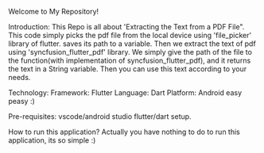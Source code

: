 Welcome to My Repository!

Introduction:
This Repo is all about 'Extracting the Text from a PDF File". This code simply picks the pdf file from the local device using 'file_picker' library of flutter. saves its path to a variable. Then we extract the text of pdf using 'syncfusion_flutter_pdf' library. We simply give the path of the file to the function(with implementation of syncfusion_flutter_pdf), and it returns the text in a String variable. Then you can use this text according to your needs.

Technology:
Framework: Flutter
Language: Dart
Platform: Android
easy peasy :)

Pre-requisites:
vscode/android studio
flutter/dart setup.

How to run this application?
Actually you have nothing to do to run this application, its so simple :)
